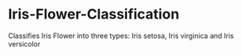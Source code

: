 # Iris-Flower-Classification
Classifies Iris Flower into three types: Iris setosa, Iris virginica and Iris versicolor
